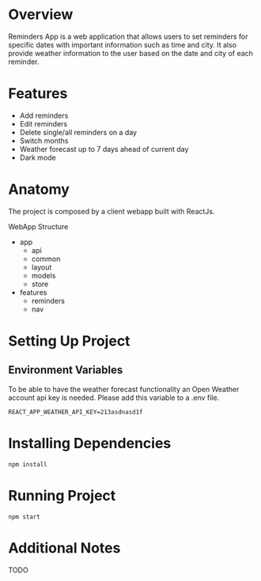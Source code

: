 # Overview

Reminders App is a web application that allows users to set reminders for specific dates with important information such as time and city. It also provide weather information to the user based on the date and city of each reminder.

# Features
- Add reminders
- Edit reminders
- Delete single/all reminders on a day
- Switch months
- Weather forecast up to 7 days ahead of current day
- Dark mode

# Anatomy

The project is composed by a client webapp built with ReactJs.

WebApp Structure
- app
  - api
  - common
  - layout
  - models
  - store
- features
  - reminders
  - nav

# Setting Up Project
## Environment Variables

To be able to have the weather forecast functionality an Open Weather account api key is needed. Please add this variable to a .env file.

```
REACT_APP_WEATHER_API_KEY=213asdnasd1f
```

# Installing Dependencies

```
npm install
```

# Running Project

```
npm start
```

# Additional Notes
TODO
